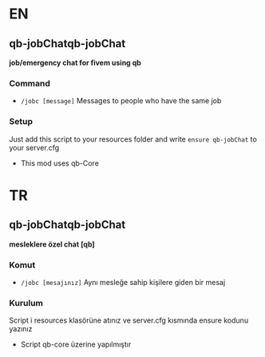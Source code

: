 # EN
## qb-jobChatqb-jobChat
**job/emergency chat for fivem using qb**

### Command
- ``/jobc [message]`` Messages to people who have the same job

### Setup
Just add this script to your resources folder and write ``ensure qb-jobChat`` to your
server.cfg
- This mod uses qb-Core

# TR
## qb-jobChatqb-jobChat
**mesleklere özel chat [qb]**

### Komut
- ``/jobc [mesajınız]`` Aynı mesleğe sahip kişilere giden bir mesaj

### Kurulum
Script i resources klasörüne atınız ve server.cfg kısmında ensure kodunu yazınız
- Script qb-core üzerine yapılmıştır
